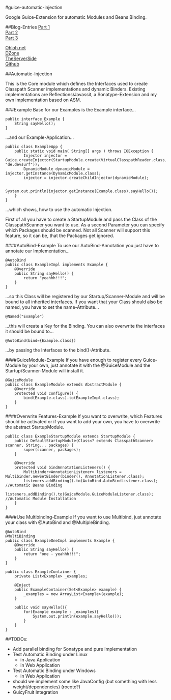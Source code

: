 #guice-automatic-injection

Google Guice-Extension for automatic Modules and Beans Binding.

##Blog-Entries
[Part 1](http://devsurf.wordpress.com/2010/09/06/google-guice-classpath-scanning-and-automatic-beans-binding-and-module-installation/)  
[Part 2](https://devsurf.wordpress.com/2010/09/07/guice-automatic-injection-binding-listeners-parallel-scanning/)  
[Part 3](https://devsurf.wordpress.com/2010/09/09/guice-automatic-injectionbinding-jsr330-fighting-with-maven-github-and-windows/)  

[Ohloh.net](https://www.ohloh.net/p/guice-auto-injection)  
[DZone](http://www.dzone.com/links/quick_tip_automatic_injectionbinding_for_google_g.html)  
[TheServerSide](http://www.theserverside.com/news/thread.tss?thread_id=60851)  
[Github](git://github.com/manzke/guice-automatic-injection.git)  
 
 

##Automatic-Injection

This is the Core module which defines the Interfaces used to create Classpath Scanner implementations and dynamic Binders.
Existing implementations are Reflections/Javassit, a Sonatype-Extension and my own implementation based 
on ASM.

###Example
Base for our Examples is the Example interface...

	public interface Example {
		String sayHello();
	}

...and our Example-Application...

	public class ExampleApp {
		public static void main( String[] args ) throws IOException {
			Injector injector = Guice.createInjector(StartupModule.create(VirtualClasspathReader.class, "de.devsurf"));
			DynamicModule dynamicModule = injector.getInstance(DynamicModule.class);
			injector = injector.createChildInjector(dynamicModule);

			System.out.println(injector.getInstance(Example.class).sayHello());
		}
	}

...which shows, how to use the automatic Injection.

First of all you have to create a StartupModule and pass the Class of the ClasspathScanner you want to use. As 
a second Parameter you can specify which Packages should be scanned. Not all Scanner will support this feature,
so it can be, that the Packages get ignored. 

####AutoBind-Example
To use our AutoBind-Annotation you just have to annotate our Implementation...

	@AutoBind
	public class ExampleImpl implements Example {
		@Override
		public String sayHello() {
			return "yeahhh!!!";
		}
	}

...so this Class will be registered by our Startup/Scanner-Module and will be bound to all inherited interfaces. If you want that your Class should also be named, 
you have to set the name-Attribute...

	@Named("Example")

...this will create a Key for the Binding. You can also overwrite the interfaces it should be bound to...

	@AutoBind(bind={Example.class})

...by passing the Interfaces to the bind()-Attribute.  


####GuiceModule-Example
If you have enough to register every Guice-Module by your own, just annotate it with the @GuiceModule and the Startup/Scanner-Module will install it.

	@GuiceModule
	public class ExampleModule extends AbstractModule {
		@Override
		protected void configure() {
			bind(Example.class).to(ExampleImpl.class);
		}
	}  
	
	
####Overwrite Features-Example
If you want to overwrite, which Features should be activated or if you want to add your own, you have to overwrite the abstract StartupModule.

	public class ExampleStartupModule extends StartupModule {
		public DefaultStartupModule(Class<? extends ClasspathScanner> scanner, String... packages) {
			super(scanner, packages);
		}

		@Override
		protected void bindAnnotationListeners() {
			Multibinder<AnnotationListener> listeners = Multibinder.newSetBinder(binder(), AnnotationListener.class);
			listeners.addBinding().to(AutoBind.AutoBindListener.class); //Automatic Beans Binding
			listeners.addBinding().to(GuiceModule.GuiceModuleListener.class); //Automatic Module Installation
		}
	}  


####Use Multibinding-Example
If you want to use Multibind, just annotate your class with @AutoBind and @MultipleBinding.

	@AutoBind
	@MultiBinding
	public class ExampleOneImpl implements Example {  
		@Override
		public String sayHello() {
			return "one - yeahhh!!!";  
		}
	}
	
	public class ExampleContainer {
		private List<Example> _examples;
    
		@Inject
		public ExampleContainer(Set<Example> example) {
			_examples = new ArrayList<Example>(example);
		}
    
		public void sayHello(){
			for(Example example : _examples){
				System.out.println(example.sayHello());
			}
		}
	}
		

##TODOs:
- Add parallel binding for Sonatype and pure Implementation
- Test Automatic Binding under Linux
	- in Java Application
	- in Web Application
- Test Automatic Binding under Windows
	- in Web Application
- should we implement some like JavaConfig (but something with less weight/dependencies) (rocoto?)
- GuicyFruit Integration